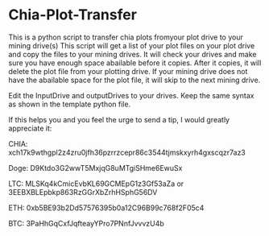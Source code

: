 # Chia-Plot-Transfer
This is a python script to transfer chia plots fromyour plot drive to your mining drive(s)
This script will get a list of your plot files on your plot drive and copy the files to your mining drives. 
It will check your drives and make sure you have enough space abailable before it copies. 
After it copies, it will delete the plot file from your plotting drive. 
If your mining drive does not have the abailable space for the plot file, it will skip to the next mining drive.


Edit the InputDrive and outputDrives to your drives. Keep the same syntax as shown in the template python file.





If this helps you and you feel the urge to send a tip, I would greatly appreciate it:

CHIA: xch17k9wthgpl2z4zru0jfh36pzrrzcepr86c3544tjmskxyrh4gxscqzr7az3

Doge: D9Ktdo3G2wwT5MxjqG8uMTgiSHme6EwuSx

LTC: MLSKq4kCmicEvbKL69GCMEpG1z3Gf53aZa or 3EEBXBLEpbkp863RzGGrXbZrhHSphG56DV

ETH: 0xb5BE93b2Dd57576395b0a12C96B99c768f2F05c4

BTC: 3PaHhGqCxfJqfteayYPro7PNnfJvvvzU4b
